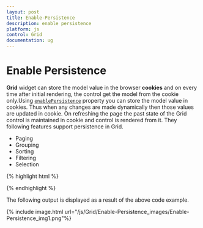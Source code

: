 ```yaml
---
layout: post
title: Enable-Persistence
description: enable persistence
platform: js
control: Grid
documentation: ug
---
```


# Enable Persistence

**Grid** widget can store the model value in the browser **cookies** and on every time after initial rendering, the control get the model from the cookie only.Using [`enablePersistence`](/js/api/ejgrid#members:enablepersistence "enablePersistence") property you can store the model value in cookies. Thus when any changes are made dynamically then those values are updated in cookie. On refreshing the page the past state of the Grid control is maintained in cookie and control is rendered from it. They following features support persistence in Grid.

* Paging
* Grouping
* Sorting
* Filtering
* Selection


{% highlight html %}


<div id="Grid"></div>
<script type="text/javascript">
  $(function () {
      $("#Grid").ejGrid({
          // the datasource "window.gridData" is referred from jsondata.min.js
          dataSource: window.gridData,
          allowPaging: true,
          allowSorting: true,
          allowGrouping: true,
          enableAltRow: true,
          enablePersistence: true,
          columns: [
                 { field: "OrderID", headerText: "Order ID", textAlign: ej.TextAlign.Right, width: 65 },
                 { field: "CustomerID", headerText: "Customer ID", width: 90 },
                 { field: "ShipCity", headerText: "Ship City", width: 90 },
                 { field: "Freight", headerText: "Freight", width: 90, textAlign: ej.TextAlign.Right, format: "{0:C}" },
                 { field: "ShipCountry", headerText: "Ship Country", width: 90 },
                 { field: "EmployeeID", headerText: "Employee ID", width: 90, textAlign: ej.TextAlign.Right }
          ]
      });
  });
</script>


{% endhighlight %}



The following output is displayed as a result of the above code example.

{% include image.html url="/js/Grid/Enable-Persistence_images/Enable-Persistence_img1.png"%}

